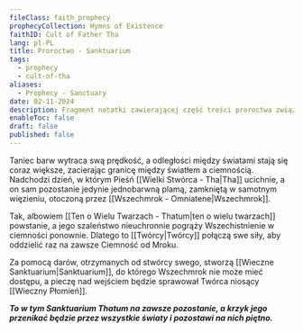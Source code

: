 ```yaml
---
fileClass: faith_prophecy
prophecyCollection: Hymns of Existence
faithID: Cult of Father Tha
lang: pl-PL
title: Proroctwo - Sanktuarium
tags:
  - prophecy
  - cult-of-tha
aliases:
  - Prophecy - Sanctuary
date: 02-11-2024
description: Fragment notatki zawierającej część treści proroctwa związanego z Kultem Wielkiego Tha.
enableToc: false
draft: false
published: false
---
```

Taniec barw wytraca swą prędkość, a odległości między światami stają się coraz większe, zacierając granicę między światłem a ciemnością.
Nadchodzi dzień, w którym Pieśń [[Wielki Stwórca - Tha|Tha]] ucichnie, a on sam pozostanie jedynie jednobarwną plamą, zamkniętą w samotnym więzieniu, otoczoną przez [[Wszechmrok - Omniatene|Wszechmrok]].

Tak, albowiem [[Ten o Wielu Twarzach - Thatum|ten o wielu twarzach]] powstanie, a jego szaleństwo nieuchronnie pogrąży Wszechistnienie w ciemności ponownie. Dlatego to [[Twórcy|Twórcy]] połączą swe siły, aby oddzielić raz na zawsze Ciemność od Mroku. 

Za pomocą darów, otrzymanych od stwórcy swego, stworzą [[Wieczne Sanktuarium|Sanktuarium]], do którego Wszechmrok nie może mieć dostępu, a pieczę nad wejściem będzie sprawował Twórca niosący [[Wieczny Płomień]]. 

***To w tym Sanktuarium Thatum na zawsze pozostanie, a krzyk jego przenikać będzie przez wszystkie światy i pozostawi na nich piętno.***


